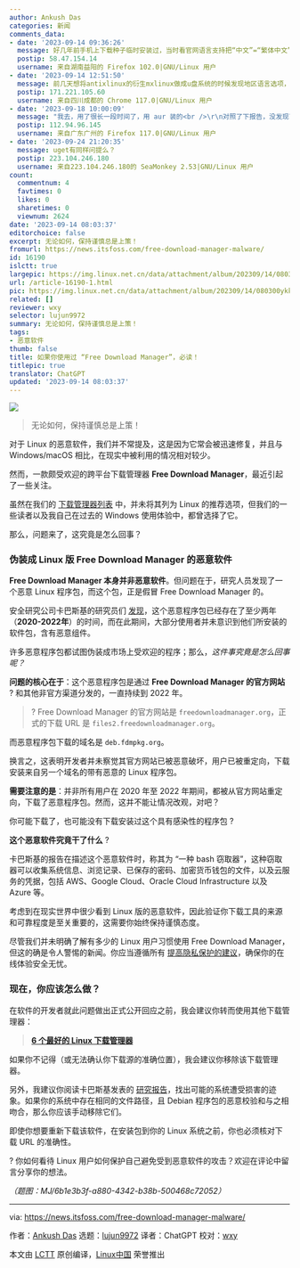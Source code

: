```yaml
---
author: Ankush Das
categories: 新闻
comments_data:
- date: '2023-09-14 09:36:26'
  message: 好几年前手机上下载种子临时安装过，当时看官网语言支持把“中文”=“繁体中文”，用一次就卸载了。
  postip: 58.47.154.14
  username: 来自湖南益阳的 Firefox 102.0|GNU/Linux 用户
- date: '2023-09-14 12:51:50'
  message: 前几天想将antixlinux的衍生mxlinux做成u盘系统的时候发现地区语言选项，简体是中国，繁体是中华民国，立刻删除了iso
  postip: 171.221.105.60
  username: 来自四川成都的 Chrome 117.0|GNU/Linux 用户
- date: '2023-09-18 10:00:09'
  message: "我去，用了很长一段时间了，用 aur 装的<br />\r\n对照了下报告，没发现可疑文件"
  postip: 112.94.96.145
  username: 来自广东广州的 Firefox 117.0|GNU/Linux 用户
- date: '2023-09-24 21:20:35'
  message: uget有同样问提么？
  postip: 223.104.246.180
  username: 来自223.104.246.180的 SeaMonkey 2.53|GNU/Linux 用户
count:
  commentnum: 4
  favtimes: 0
  likes: 0
  sharetimes: 0
  viewnum: 2624
date: '2023-09-14 08:03:37'
editorchoice: false
excerpt: 无论如何，保持谨慎总是上策！
fromurl: https://news.itsfoss.com/free-download-manager-malware/
id: 16190
islctt: true
largepic: https://img.linux.net.cn/data/attachment/album/202309/14/080300ykkwbb9n48kj81bn.jpg
url: /article-16190-1.html
pic: https://img.linux.net.cn/data/attachment/album/202309/14/080300ykkwbb9n48kj81bn.jpg.thumb.jpg
related: []
reviewer: wxy
selector: lujun9972
summary: 无论如何，保持谨慎总是上策！
tags:
- 恶意软件
thumb: false
title: 如果你使用过 “Free Download Manager”，必读！
titlepic: true
translator: ChatGPT
updated: '2023-09-14 08:03:37'
---
```


![](https://img.linux.net.cn/data/attachment/album/202309/14/080300ykkwbb9n48kj81bn.jpg)



> 
> 无论如何，保持谨慎总是上策！
> 
> 
> 


对于 Linux 的恶意软件，我们并不常提及，这是因为它常会被迅速修复，并且与 Windows/macOS 相比，在现实中被利用的情况相对较少。


然而，一款颇受欢迎的跨平台下载管理器 **Free Download Manager**，最近引起了一些关注。


虽然在我们的 [下载管理器列表](https://itsfoss.com/best-download-managers-linux/) 中，并未将其列为 Linux 的推荐选项，但我们的一些读者以及我自己在过去的 Windows 使用体验中，都曾选择了它。


那么，问题来了，这究竟是怎么回事？


### 伪装成 Linux 版 Free Download Manager 的恶意软件


**Free Download Manager 本身并非恶意软件**。但问题在于，研究人员发现了一个恶意 Linux 程序包，而这个包，正是假冒 Free Download Manager 的。


安全研究公司卡巴斯基的研究员们 [发现](https://securelist.com/backdoored-free-download-manager-linux-malware/110465/)，这个恶意程序包已经存在了至少两年（**2020-2022年**）的时间，而在此期间，大部分使用者并未意识到他们所安装的软件包，含有恶意组件。


许多恶意程序包都试图伪装成市场上受欢迎的程序；那么，*这件事究竟是怎么回事呢？*


**问题的核心在于**：这个恶意程序包是通过 **Free Download Manager 的官方网站** ? 和其他非官方渠道分发的，一直持续到 2022 年。



> 
> ? Free Download Manager 的官方网站是 `freedownloadmanager.org`，正式的下载 URL 是 `files2.freedownloadmanager.org`。
> 
> 
> 


而恶意程序包下载的域名是 `deb.fdmpkg.org`。


换言之，这表明开发者并未察觉其官方网站已被恶意破坏，用户已被重定向，下载安装来自另一个域名的带有恶意的 Linux 程序包。


**需要注意的是**：并非所有用户在 2020 年至 2022 年期间，都被从官方网站重定向，下载了恶意程序包。然而，这并不能让情况改观，对吧？


你可能下载了，也可能没有下载安装过这个具有感染性的程序包 ?


**这个恶意软件究竟干了什么** ?


卡巴斯基的报告在描述这个恶意软件时，称其为 “一种 bash 窃取器”，这种窃取器可以收集系统信息、浏览记录、已保存的密码、加密货币钱包的文件，以及云服务的凭据，包括 AWS、Google Cloud、Oracle Cloud Infrastructure 以及 Azure 等。


考虑到在现实世界中很少看到 Linux 版的恶意软件，因此验证你下载工具的来源和可靠程度是至关重要的，这需要你始终保持谨慎态度。


尽管我们并未明确了解有多少的 Linux 用户习惯使用 Free Download Manager，但这的确是令人警惕的新闻。你应当遵循所有 [提高隐私保护的建议](https://itsfoss.com/improve-privacy/)，确保你的在线体验安全无忧。


### 现在，你应该怎么做？


在软件的开发者就此问题做出正式公开回应之前，我会建议你转而使用其他下载管理器：



> 
> **[6 个最好的 Linux 下载管理器](https://itsfoss.com/best-download-managers-linux/)**
> 
> 
> 


如果你不记得（或无法确认你下载源的准确位置），我会建议你移除该下载管理器。


另外，我建议你阅读卡巴斯基发表的 [研究报告](https://securelist.com/backdoored-free-download-manager-linux-malware/110465/)，找出可能的系统遭受损害的迹象。如果你的系统中存在相同的文件路径，且 Debian 程序包的恶意校验和与之相吻合，那么你应该手动移除它们。


即使你想要重新下载该软件，在安装包到你的 Linux 系统之前，你也必须核对下载 URL 的准确性。


? 你如何看待 Linux 用户如何保护自己避免受到恶意软件的攻击？欢迎在评论中留言分享你的想法。


*（题图：MJ/6b1e3b3f-a880-4342-b38b-500468c72052）*




---


via: <https://news.itsfoss.com/free-download-manager-malware/>


作者：[Ankush Das](https://news.itsfoss.com/author/ankush/) 选题：[lujun9972](https://github.com/lujun9972) 译者：ChatGPT 校对：[wxy](https://github.com/wxy)


本文由 [LCTT](https://github.com/LCTT/TranslateProject) 原创编译，[Linux中国](https://linux.cn/) 荣誉推出